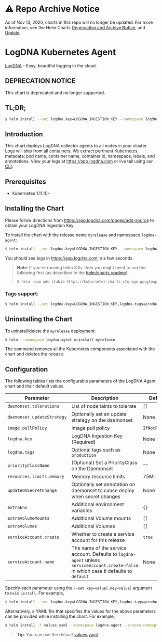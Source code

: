 # ⚠️ Repo Archive Notice

As of Nov 13, 2020, charts in this repo will no longer be updated.
For more information, see the Helm Charts [Deprecation and Archive Notice](https://github.com/helm/charts#%EF%B8%8F-deprecation-and-archive-notice), and [Update](https://helm.sh/blog/charts-repo-deprecation/).

# LogDNA Kubernetes Agent

[LogDNA](https://logdna.com) - Easy, beautiful logging in the cloud.

## DEPRECATION NOTICE

This chart is deprecated and no longer supported.

## TL;DR;

```bash
$ helm install --set logdna.key=LOGDNA_INGESTION_KEY --namespace logdna-agent --create-namespace myrelease stable/logdna-agent
```

## Introduction

This chart deploys LogDNA collector agents to all nodes in your cluster. Logs will ship from all containers. We extract pertinent Kubernetes metadata: pod name, container name, container id, namespace, labels, and annotations. View your logs at https://app.logdna.com or live tail using our [CLI](https://github.com/logdna/logdna-cli).

## Prerequisites

- Kubernetes 1.11.10+

## Installing the Chart

Please follow directions from https://app.logdna.com/pages/add-source to obtain your LogDNA Ingestion Key.

To install the chart with the release name `myrelease` and namespace `logdna-agent`:
```bash
$ helm install --set logdna.key=LOGDNA_INGESTION_KEY --namespace logdna-agent --create-namespace myrelease stable/logdna-agent
```

You should see logs in https://app.logdna.com in a few seconds.

> **Note**: If you're running helm 3.0+ then you might need to run the following first (as described in the [helm/charts readme](https://github.com/helm/charts#how-do-i-enable-the-stable-repository-for-helm-3)):
>
> ```bash
> $ helm repo add stable https://kubernetes-charts.storage.googleapis.com
> ```

### Tags support:
```bash
$ helm install --set logdna.key=LOGDNA_INGESTION_KEY,logdna.tags=production --namespace logdna-agent --create-namespace myrelease stable/logdna-agent
```

## Uninstalling the Chart

To uninstall/delete the `myrelease` deployment:

```bash
$ helm --namespace logdna-agent uninstall myrelease
```

The command removes all the Kubernetes components associated with the chart and deletes the release.

## Configuration

The following tables lists the configurable parameters of the LogDNA Agent chart and their default values.

Parameter | Description | Default
--- | --- | ---
`daemonset.tolerations` | List of node taints to tolerate | `[]`
`daemonset.updateStrategy` | Optionally set an update strategy on the daemonset. | None
`image.pullPolicy` | Image pull policy | `IfNotPresent`
`logdna.key` | LogDNA Ingestion Key (Required) | None
`logdna.tags` | Optional tags such as `production` | None
`priorityClassName` | (Optional) Set a PriorityClass on the Daemonset | `""`
`resources.limits.memory` | Memory resource limits | 75Mi
`updateOnSecretChange` | Optionally set annotation on daemonset to cause deploy when secret changes | None
`extraEnv` | Additional environment variables | `{}`
`extraVolumeMounts` | Additional Volume mounts | `[]`
`extraVolumes` | Additional Volumes | `[]`
`serviceAccount.create` | Whether to create a service account for this release | `true`
`serviceAccount.name` | The name of the service account. Defaults to `logdna-agent` unless `serviceAccount.create=false` in which case it defaults to `default` | None

Specify each parameter using the `--set key=value[,key=value]` argument to `helm install`. For example,

```bash
$ helm install --set logdna.key=LOGDNA_INGESTION_KEY,logdna.tags=production --namespace logdna-agent --create-namespace myrelease stable/logdna-agent
```

Alternatively, a YAML file that specifies the values for the above parameters can be provided while installing the chart. For example,

```bash
$ helm install -f values.yaml --namespace logdna-agent --create-namespace myrelease stable/logdna-agent
```

> **Tip**: You can use the default [values.yaml](values.yaml)
